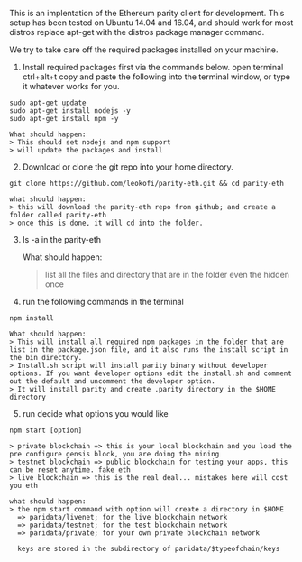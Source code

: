 This is an implentation of the Ethereum parity client for development.
This setup has been tested on Ubuntu 14.04 and 16.04, and should work for most distros replace apt-get with the distros package manager command.

We try to take care off the required packages installed on your machine.

1. Install required packages first via the commands below.
    open terminal ctrl+alt+t copy and paste the following into the terminal window, or type it whatever works for you.

```
sudo apt-get update
sudo apt-get install nodejs -y
sudo apt-get install npm -y
```
    What should happen:
    > This should set nodejs and npm support
    > will update the packages and install

2. Download or clone the git repo into your home directory.

```
git clone https://github.com/leokofi/parity-eth.git && cd parity-eth
```
    what should happen:
    > this will download the parity-eth repo from github; and create a folder called parity-eth
    > once this is done, it will cd into the folder.

3. ls -a in the parity-eth

    What should happen:
    > list all the files and directory that are in the folder even the hidden once

4. run the following commands in the terminal
```
npm install
```
    What should happen:
    > This will install all required npm packages in the folder that are list in the package.json file, and it also runs the install script in the bin directory.
    > Install.sh script will install parity binary without developer options. If you want developer options edit the install.sh and comment out the default and uncomment the developer option.  
    > It will install parity and create .parity directory in the $HOME directory

5. run decide what options you would like

```
npm start [option]
```    
    > private blockchain => this is your local blockchain and you load the pre configure gensis block, you are doing the mining
    > testnet blockchain => public blockchain for testing your apps, this can be reset anytime. fake eth
    > live blockchain => this is the real deal... mistakes here will cost you eth

    what should happen:
    > the npm start command with option will create a directory in $HOME
      => paridata/livenet; for the live blockchain network
      => paridata/testnet; for the test blockchain network
      => paridata/private; for your own private blockchain network

      keys are stored in the subdirectory of paridata/$typeofchain/keys
